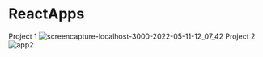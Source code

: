 # ReactApps
Project 1
 ![screencapture-localhost-3000-2022-05-11-12_07_42](https://user-images.githubusercontent.com/99307324/167907368-eedba0e9-1b97-44af-bd33-f9e8156a4c1e.png)
Project 2
![app2](https://user-images.githubusercontent.com/99307324/168862608-8606e3e5-8e97-4977-80c3-00e9e9ec8177.png)

